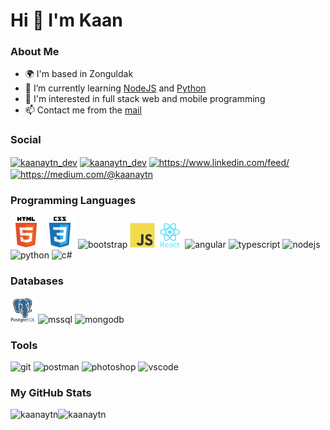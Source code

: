 <h1>Hi 👋 I'm Kaan</h1>

<h3>About Me</h3>

- 🌍 I'm based in Zonguldak
- 🌱 I’m currently learning [NodeJS](https://nodejs.org/en/) and [Python](https://www.python.org/)
- 👀 I'm interested in full stack web and mobile programming
- 📫 Contact me from the [mail](mailto:kaanayten@hotmail.com)

<h3 align="left">Social</h3>
<p align="left">
<a href="https://instagram.com/kaanaytndev" target="blank"><img align="center" src="https://raw.githubusercontent.com/rahuldkjain/github-profile-readme-generator/master/src/images/icons/Social/instagram.svg" alt="kaanaytn_dev" height="35" width="45" /></a>
<a href="https://twitter.com/kaanaytndev" target="blank"><img align="center" src="https://raw.githubusercontent.com/rahuldkjain/github-profile-readme-generator/master/src/images/icons/Social/twitter.svg" alt="kaanaytn_dev" height="35" width="45" /></a>
<a href="https://linkedin.com/in/https://www.linkedin.com/feed/" target="blank"><img align="center" src="https://raw.githubusercontent.com/rahuldkjain/github-profile-readme-generator/master/src/images/icons/Social/linked-in-alt.svg" alt="https://www.linkedin.com/feed/" height="30" width="40" /></a>
<a href="https://medium.com/https://medium.com/@kaanaytn" target="blank"><img align="center" src="https://raw.githubusercontent.com/rahuldkjain/github-profile-readme-generator/master/src/images/icons/Social/medium.svg" alt="https://medium.com/@kaanaytn" height="35" width="40" /></a>
</p>

<h3>Programming Languages</h3>
<p align="left">
<img style="margin" src="https://raw.githubusercontent.com/devicons/devicon/master/icons/html5/html5-original-wordmark.svg" alt="html5" width="50" height="50">
<img style="margin" src="https://raw.githubusercontent.com/devicons/devicon/master/icons/css3/css3-original-wordmark.svg" alt="css3" width="50" height="50">
<img style="margin" src="https://profilinator.rishav.dev/skills-assets/bootstrap-plain.svg" alt="bootstrap" width="40" height="40">
<img style="margin" src="https://raw.githubusercontent.com/devicons/devicon/master/icons/javascript/javascript-original.svg" alt="javascript" width="40" height="40">
<img style="margin" src="https://raw.githubusercontent.com/devicons/devicon/master/icons/react/react-original-wordmark.svg" alt="react" width="40" height="40">
<img style="margin" src="https://cdn4.iconfinder.com/data/icons/logos-and-brands/512/21_Angular_logo_logos-512.png" alt="angular" width="40" heigt="40">
<img style="margin" src="https://cdn-icons-png.flaticon.com/512/5968/5968381.png" alt="typescript" width="40" height="40">
<img style="margin" src="https://icon-library.com/images/node-js-icon/node-js-icon-8.jpg" alt="nodejs" width="40" height="40">
<img style="margin" src="https://profilinator.rishav.dev/skills-assets/python-original.svg" alt="python" width="40" height="40">
<img style="margin" src="https://profilinator.rishav.dev/skills-assets/csharp-original.svg" alt="c#" width="40" height="40">
</p>

<h3>Databases</h3>
<p align="left">
<img src="https://raw.githubusercontent.com/devicons/devicon/master/icons/postgresql/postgresql-original-wordmark.svg" alt="postgresql" width="40" height="40">
<img src="https://www.svgrepo.com/show/303229/microsoft-sql-server-logo.svg" alt="mssql" width="40" height="40">
<img src="https://cdn.icon-icons.com/icons2/2415/PNG/512/mongodb_original_logo_icon_146424.png" alt="mongodb" width="40" height="40">
</p>

<h3>Tools</h3>
<p align="left">
<img src="https://www.vectorlogo.zone/logos/git-scm/git-scm-icon.svg" alt="git" width="40" height="40">
<img src="https://www.vectorlogo.zone/logos/getpostman/getpostman-icon.svg" alt="postman" width="40" height="40">
<img src="https://upload.wikimedia.org/wikipedia/commons/thumb/a/af/Adobe_Photoshop_Mobile_icon.svg/1200px-Adobe_Photoshop_Mobile_icon.svg.png" alt="photoshop" widht="40" height="40">
<img src="https://cdn.icon-icons.com/icons2/2107/PNG/512/file_type_vscode_icon_130084.png" alt="vscode" widht="40" height="40">
</p>

<h3>My GitHub Stats</h3>

<p align="center">
<a href="https://github.com/kaanaytn">
<img height="150em" align="left" src="https://github-readme-stats.vercel.app/api?username=kaanaytn&show_icons=true&locale=en&theme=dark&include_all_commits=true&count_private=true" alt="kaanaytn"/>
<img height="150em" align="left" src="https://github-readme-stats.vercel.app/api/top-langs?username=kaanaytn&show_icons=true&locale=en&layout=compact&langs_count=8&theme=dark" alt="kaanaytn"/>
</a>
</p>

<!-- ![Profile views](https://komarev.com/ghpvc/?username=kaanaytn) -->
